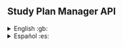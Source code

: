 ## Study Plan Manager API

<details>
  <summary>English :gb:</summary>

  # Repository Description

  Welcome to the repository of the API for "Study Plan Manager" – an application designed to organize and manage academic study plans. This API enables users to store detailed information about subjects, study plans, and their relationships, providing a flexible platform to manage academic progress.

  ## Key Features:

  - **Subject Management:** Store and retrieve detailed information for each subject, including grades, dependencies, current status, and more.
  - **Plan Administration:** Organize, filter, and sort multiple study plans and their subjects, simplifying academic planning.
  - **Advanced Interaction:** Offer various views and utilities such as currently enrollable subjects, blocked/unblocked subjects, averages, and more.

  ## Upcoming Features (Future):

  - **Plan Sharing:** Allows sharing plans, importing plans from university websites, or PDFs.
  - **Class Schedule Calendar:** Load and display class schedules with special events.

  ## Technologies:

  - Developed using Spring Boot for Java.

  ## Design and Development Process:

  The design and development process will be documented. You can find the relevant documentation [here](https://github.com/lelox028/study-plan-manager-api/tree/main/Documentation/EN%20%F0%9F%87%AC%F0%9F%87%A7).

</details>

<details>
  <summary>Español :es:</summary>

  # Descripción del Repositorio

  Bienvenido al repositorio de la API para "Gestor de Planes de Estudio" – una aplicación diseñada para organizar y gestionar planes de estudio académicos. Esta API permite a los usuarios almacenar información detallada sobre las asignaturas, los planes de estudio y sus relaciones, proporcionando una plataforma flexible para gestionar el progreso académico.

  ## Características Clave:

  - **Gestión de Asignaturas:** Almacenar y recuperar información detallada de cada asignatura, incluyendo calificaciones, correlatividades, estado actual, y más.
  - **Administración de Planes:** Organizar, filtrar y ordenar múltiples planes de estudio y sus asignaturas, simplificando la planificación académica.
  - **Interacción Avanzada:** Ofrece diversas vistas y utilidades como asignaturas actualmente cursables, asignaturas bloqueadas/desbloqueadas, promedios, y más.

  ## Características Futuras (Próximamente):

  - **Compartir Planes:** Permite compartir planes, importar planes desde sitios web de universidades o PDFs.
  - **Calendario de Horarios de Clases:** Cargar y mostrar horarios de clases con eventos especiales.

  ## Tecnologías:

  - Desarrollado utilizando Spring Boot para Java.

  ## Proceso de Diseño y Desarrollo:

  El proceso de diseño y desarrollo será documentado. Puedes encontrar la documentación relevante [aquí](https://github.com/lelox028/study-plan-manager-api/tree/main/Documentation/ES%20%F0%9F%87%AA%F0%9F%87%B8).

</details>
